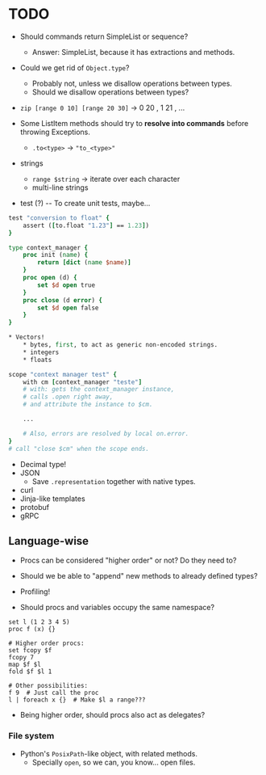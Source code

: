 # TODO

* Should commands return SimpleList or sequence?
    * Answer: SimpleList, because it has extractions and methods.
* Could we get rid of `Object.type`?
    * Probably not, unless we disallow operations between types.
    * Should we disallow operations between types?

* `zip [range 0 10] [range 20 30]` -> 0 20 , 1 21 , ...

* Some ListItem methods should try to **resolve into commands** before
  throwing Exceptions.
    * `.to<type>` -> `"to_<type>"`
* strings
    * `range $string` -> iterate over each character
    * multi-line strings

* test (?) -- To create unit tests, maybe...

```tcl
test "conversion to float" {
    assert ([to.float "1.23"] == 1.23])
}
```


```tcl
type context_manager {
    proc init (name) {
        return [dict (name $name)]
    }
    proc open (d) {
        set $d open true
    }
    proc close (d error) {
        set $d open false
    }
}

* Vectors!
    * bytes, first, to act as generic non-encoded strings.
    * integers
    * floats

scope "context manager test" {
    with cm [context_manager "teste"]
    # with: gets the context_manager instance,
    # calls .open right away,
    # and attribute the instance to $cm.

    ...

    # Also, errors are resolved by local on.error.
}
# call "close $cm" when the scope ends.
```

* Decimal type!
* JSON
    * Save `.representation` together with native types.
* curl
* Jinja-like templates
* protobuf
* gRPC

## Language-wise

* Procs can be considered "higher order" or not? Do they need to?
* Should we be able to "append" new methods to already defined types?
* Profiling!

* Should procs and variables occupy the same namespace?

```
set l (1 2 3 4 5)
proc f (x) {}

# Higher order procs:
set fcopy $f
fcopy 7
map $f $l
fold $f $l 1

# Other possibilities:
f 9  # Just call the proc
l | foreach x {}  # Make $l a range???
```

* Being higher order, should procs also act as delegates?

### File system

* Python's `PosixPath`-like object, with related methods.
    * Specially  `open`, so we can, you know... open files.

